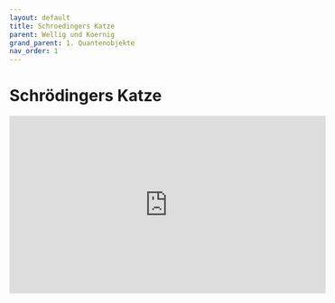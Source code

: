 ```yaml
---
layout: default
title: Schroedingers Katze
parent: Wellig und Koernig
grand_parent: 1. Quantenobjekte
nav_order: 1
---
```


# Schrödingers Katze
<iframe width="560" height="315" src="https://www.youtube-nocookie.com/embed/wTJnRS8SZhI?rel=0&amp;showinfo=0" frameborder="0" allowfullscreen></iframe>
